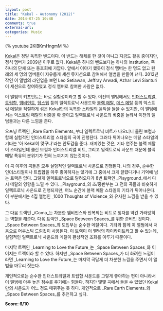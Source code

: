 ```yaml
---
layout: post
title: "Kekal - Autonomy (2012)"
date: 2014-07-25 10:48
comments: true
external-url:
categories: Music
---
```

{% youtube 2KIBKmHngmM %}

[Kekal](http://en.wikipedia.org/wiki/Kekal)은 정말 독특한 밴드이다. 이 밴드는 해체를 한 것이 아니고 지금도 활동 중이지만, 정식 멤버가 2009년 이후로 없다. Kekal은 하나의 밴드보다는 하나의 Institution, 즉 하나의 단체 또는 동호회에 가깝다. 앞에서 이야기 했듯이 정식 멤버는 한 명도 없고 원래의 세 명의 멤버들이 자유롭게 세션 뮤지션으로 참여해서 앨범을 만들어 낸다. 2012년작인 이 앨범의 라인업을 보면 Leo Setiawan, Jeffray Arwadi, Azhar Levi Sianturi이 세션으로 참여하였고 정식 멤버로 참여한 사람은 없다.

<!--more-->

이 앨범의 키포인트는 바로 실험성이라고 할 수 있다. 이전의 앨범에서도 [인더스트리얼](http://en.wikipedia.org/wiki/Industrial_music), [트립합](http://en.wikipedia.org/wiki/Trip_hop), [앰비언트](http://en.wikipedia.org/wiki/Ambient_music), [덥스텝](http://en.wikipedia.org/wiki/Dubstep) 등의 일렉트로닉 사운드와 [블랙 메탈](http://en.wikipedia.org/wiki/Black_metal), [데스 메탈](http://en.wikipedia.org/wiki/Death_metal) 등의 익스트림 메탈을 적절하게 섞은 Kekal만의 독특한 스타일의 음악을 들을 수 있지만, 이 앨범에서는 익스트림 메탈의 비중을 확 줄이고 일렉트로닉 사운드의 비중을 늘려서 이전의 앨범들과는 다른 느낌을 준다. 

오프닝 트랙인 _Rare Earth Elements_부터 일렉트로닉 비트가 나오더니 클린 보컬과 함께 실험적인 인더스트리얼 스타일의 곡이 진행된다. 그러다 튀어나오는 메탈 스타일의 기타는 '아 Kekal이 맞구나'라는 안도감을 준다. 재미있는 것은, 기타 연주는 블랙 메탈이 스타일인데 클린 보컬과 인더스트리얼 비트, 그리고 일렉트로닉 사운드 때문에 블랙 메탈 특유의 분위기가 전혀 느껴지지 않는것이다. 

이 곡 이후의 곡들은 모두 실험적인 일렉트로닉 사운드로 진행된다. 나의 경우, 순수한 인더스티얼이나 트립합을 아주 좋아하지는 않기에 그 중에서 크게 끌렸다거나 기억에 남는 트랙은 없다. 그렇게 일렉트로닉으로 달려오다가 8번 트랙인 _Playground_에서 다시 메탈의 영향을 느낄 수 있다. _Playground_의 초/중반부는 그 전의 곡들과 비슷하게 일렉트로닉 사운드로 진행되지만, 어느 순간에 블랙 메탈 스타일의 기타가 튀어나온다. 이 부분에서는 4집 앨범인 _1000 Thoughts of Violence_와 유사한 느낌을 받을 수 있다.

그 다음 트랙인 _iComa_는 차분한 앰비언스와 반복되는 비트로 청자를 약간 가라앉히는 역할을 해준다. 다음 트랙인 _Space Between Spaces_를 위한 준비인 것이다. _Space Between Spaces_의 도입부는 순수한 메탈이다. 기타와 함께 이 앨범에서 처음으로 어쿠스틱 드럼킷이 사용된다. 이 트랙이 이 앨범의 하이라이트라고 할 수 있는데, 실험적인 일렉트로닉 사운드와 메탈이 환상적인 조화를 이루기 때문이다. 

마지막 트랙인 _Learning to Love the Future_는 _Space Between Spaces_와 이어지는 트랙이라 할 수 있다. 하지만 _Space Between Spaces_가 더 화려한 느낌이라면 _Learning to Love the Future_는 마지막 곡답게 더 차분한 느낌을 주면서 이 앨범을 마무리 짓는다.

개인적으로는 순수한 인더스트리얼과 트립합 사운드를 그렇게 좋아하는 편이 아니라서 이 앨범에  아주 높은 점수를 주기에는 힘들다. 하지만 몇몇 곡에서 들을 수 있었던 Kekal만의 사운드가 어느 정도 매꿔주는 듯 하다. 개인적으로 _Rare Earth Elements_와 _Space Between Spaces_를 추천하고 싶다.

**Score: 6/10**
